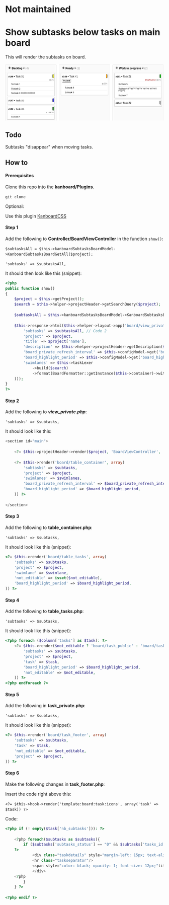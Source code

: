 # Not maintained

# Show subtasks below tasks on main board

This will render the subtasks on board.

![subtasks](screenshot/subtasks.png)

## Todo

Subtasks "disappear" when moving tasks.

## How to
#### Prerequisites

Clone this repo into the **kanboard/Plugins**.

`git clone`

Optional:

Use this plugin [KanboardCSS](https://gitlab.com/ThomasTJ/KanboardCSS)

#### Step 1
Add the following to **Controller/BoardViewController** in the function `show()`:

`$subtasksAll = $this->kanboardSubtasksBoardModel->KanboardSubtasksBoardGetAll($project);`

`'subtasks' => $subtasksAll,`

It should then look like this (snippet):

```PHP
<?php
public function show()
{
    $project = $this->getProject();
    $search = $this->helper->projectHeader->getSearchQuery($project);

    $subtasksAll = $this->kanboardSubtasksBoardModel->KanboardSubtasksBoardGetAll($project); // Code 1

    $this->response->html($this->helper->layout->app('board/view_private', array(
        'subtasks' => $subtasksAll, // Code 2
        'project' => $project,
        'title' => $project['name'],
        'description' => $this->helper->projectHeader->getDescription($project),
        'board_private_refresh_interval' => $this->configModel->get('board_private_refresh_interval'),
        'board_highlight_period' => $this->configModel->get('board_highlight_period'),
        'swimlanes' => $this->taskLexer
            ->build($search)
            ->format(BoardFormatter::getInstance($this->container)->withProjectId($project['id']))
    )));
}
?>
```


#### Step 2
Add the following to ***view_private.php***:

`'subtasks' => $subtasks,`

It should look like this:

```PHP
<section id="main">

    <?= $this->projectHeader->render($project, 'BoardViewController', 'show', true) ?>

    <?= $this->render('board/table_container', array(
        'subtasks' => $subtasks,
        'project' => $project,
        'swimlanes' => $swimlanes,
        'board_private_refresh_interval' => $board_private_refresh_interval,
        'board_highlight_period' => $board_highlight_period,
    )) ?>

</section>
```


#### Step 3
Add the following to **table_container.php**:

`'subtasks' => $subtasks,`

It should look like this (snippet):
```PHP
<?= $this->render('board/table_tasks', array(
    'subtasks' => $subtasks,
    'project' => $project,
    'swimlane' => $swimlane,
    'not_editable' => isset($not_editable),
    'board_highlight_period' => $board_highlight_period,
)) ?>
```

#### Step 4
Add the following to **table_tasks.php**:

`'subtasks' => $subtasks,`

It should look like this (snippet):

```PHP
<?php foreach ($column['tasks'] as $task): ?>
    <?= $this->render($not_editable ? 'board/task_public' : 'board/task_private', array(
        'subtasks' => $subtasks,
        'project' => $project,
        'task' => $task,
        'board_highlight_period' => $board_highlight_period,
        'not_editable' => $not_editable,
    )) ?>
<?php endforeach ?>
```


#### Step 5
Add the following in **task_private.php**:

`'subtasks' => $subtasks,`

It should look like this (snippet):

```PHP
<?= $this->render('board/task_footer', array(
    'subtasks' => $subtasks,
    'task' => $task,
    'not_editable' => $not_editable,
    'project' => $project,
)) ?>
```


#### Step 6
Make the following changes in **task_footer.php**:

Insert the code right above this:

`<?= $this->hook->render('template:board:task:icons', array('task' => $task)) ?>`

Code:
```PHP
<?php if (! empty($task['nb_subtasks'])): ?>

    <?php foreach($subtasks as $subtasks){
        if ($subtasks['subtasks_status'] == "0" && $subtasks['tasks_id'] == $task['id']){
    ?>
            <div class="taskdetails" style="margin-left: 15px; text-align: left;">
            <hr class="taskseparator"/>
            <span style="color: black; opacity: 1; font-size: 12px;"title="<?= t('Sub-Tasks') ?>" class="tooltip" data-href="<?= $this->url->href('BoardTooltipController', 'subtasks', array('task_id' => $task['id'], 'project_id' => $task['project_id'])) ?>"><?php print $subtasks['subtasks_title']; ?></span>
            </div>
    <?php
        }
    } ?>

<?php endif ?>
```
